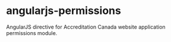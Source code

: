 # angularjs-permissions
AngularJS directive for Accreditation Canada website application permissions module.
